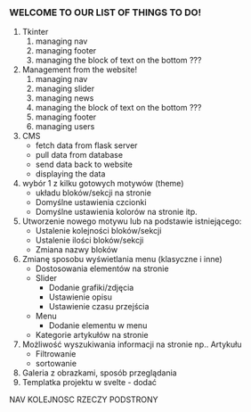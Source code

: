 ### WELCOME TO OUR LIST OF THINGS TO DO!
1. Tkinter
    1. managing nav
    2. managing footer
    3. managing the block of text on the bottom ???
2. Management from the website!
    1. managing nav
    2. managing slider
    3. managing news
    4. managing the block of text on the bottom ???
    5. managing footer
    6. managing users
3. CMS
    - fetch data from flask server
    - pull data from database
    - send data back to website
    - displaying the data
4. wybór 1 z kilku gotowych motywów (theme)
    - układu bloków/sekcji na stronie
    - Domyślne ustawienia czcionki
    - Domyślne ustawienia kolorów na stronie itp.
5. Utworzenie nowego motywu lub na podstawie istniejącego:
    - Ustalenie kolejności bloków/sekcji
    - Ustalenie ilości bloków/sekcji
    - Zmiana nazwy bloków
6. Zmianę sposobu wyświetlania menu (klasyczne i inne)
    - Dostosowania elementów na stronie
    - Slider
        - Dodanie grafiki/zdjęcia
        - Ustawienie opisu
        - Ustawienie czasu przejścia
    - Menu
        - Dodanie elementu w menu
    - Kategorie artykułów na stronie
7. Możliwość wyszukiwania informacji na stronie np.. Artykułu
    - Filtrowanie
    - sortowanie
8. Galeria z obrazkami, sposób przeglądania
9. Templatka projektu w svelte - dodać



NAV
KOLEJNOSC RZECZY
PODSTRONY